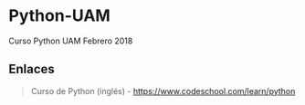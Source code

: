# Python-UAM
Curso Python UAM Febrero 2018

## Enlaces

> Curso de Python (inglés) - https://www.codeschool.com/learn/python
